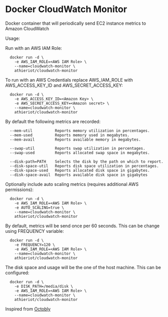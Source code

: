 # Docker CloudWatch Monitor

Docker container that will periodically send EC2 instance metrics to Amazon CloudWatch

Usage:

Run with an AWS IAM Role:

      docker run -d \
        -e AWS_IAM_ROLE=<AWS IAM Role> \
        --name=cloudwatch-monitor \
        athieriot/cloudwatch-monitor

To run with an AWS Credentials replace AWS_IAM_ROLE with AWS_ACCESS_KEY_ID and AWS_SECRET_ACCESS_KEY:

      docker run -d \
        -e AWS_ACCESS_KEY_ID=<Amazon Key> \
        -e AWS_SECRET_ACCESS_KEY=<Amazon secret> \
        --name=cloudwatch-monitor \
        athieriot/cloudwatch-monitor

By default the following metrics are recorded:

      --mem-util          Reports memory utilization in percentages.
      --mem-used          Reports memory used in megabytes.
      --mem-avail         Reports available memory in megabytes.

      --swap-util         Reports swap utilization in percentages.
      --swap-used         Reports allocated swap space in megabytes.

      --disk-path=PATH    Selects the disk by the path on which to report.
      --disk-space-util   Reports disk space utilization in percentages.
      --disk-space-used   Reports allocated disk space in gigabytes.
      --disk-space-avail  Reports available disk space in gigabytes

Optionally include auto scaling metrics (requires additional AWS permissions):

      docker run -d \
        -e AWS_IAM_ROLE=<AWS IAM Role> \
        -e AUTO_SCALING=true \
        --name=cloudwatch-monitor \
        athieriot/cloudwatch-monitor


By default, metrics will be send once per 60 seconds. This can be change using FREQUENCY variable:

      docker run -d \
        -e FREQUENCY=120 \
        -e AWS_IAM_ROLE=<AWS IAM Role> \
        --name=cloudwatch-monitor \
        athieriot/cloudwatch-monitor

The disk space and usage will be the one of the host machine. This can be configured:

      docker run -d \
        -e DISK_PATH=/media/disk \
        -e AWS_IAM_ROLE=<AWS IAM Role> \
        --name=cloudwatch-monitor \
        athieriot/cloudwatch-monitor

Inspired from [Octobly](https://hub.docker.com/r/octoblu/cloudwatch-monitor/)
